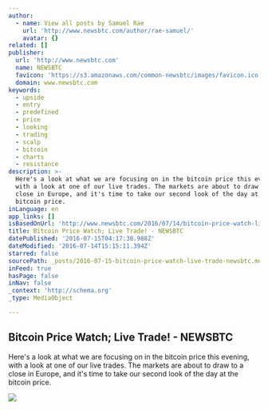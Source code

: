 ```yaml
---
author:
  - name: View all posts by Samuel Rae
    url: 'http://www.newsbtc.com/author/rae-samuel/'
    avatar: {}
related: []
publisher:
  url: 'http://www.newsbtc.com'
  name: NEWSBTC
  favicon: 'https://s3.amazonaws.com/common-newsbtc/images/favicon.ico'
  domain: www.newsbtc.com
keywords:
  - upside
  - entry
  - predefined
  - price
  - looking
  - trading
  - scalp
  - bitcoin
  - charts
  - resistance
description: >-
  Here's a look at what we are focusing on in the bitcoin price this evening,
  with a look at one of our live trades. The markets are about to draw to a
  close in Europe, and it's time to take our second look of the day at the
  bitcoin price.
inLanguage: en
app_links: []
isBasedOnUrl: 'http://www.newsbtc.com/2016/07/14/bitcoin-price-watch-live-trade-10/'
title: Bitcoin Price Watch; Live Trade! - NEWSBTC
datePublished: '2016-07-15T04:17:38.988Z'
dateModified: '2016-07-14T15:15:11.394Z'
starred: false
sourcePath: _posts/2016-07-15-bitcoin-price-watch-live-trade-newsbtc.md
inFeed: true
hasPage: false
inNav: false
_context: 'http://schema.org'
_type: MediaObject

---
```

<article style=""><h1>Bitcoin Price Watch; Live Trade! - NEWSBTC</h1><p>Here's a look at what we are focusing on in the bitcoin price this evening, with a look at one of our live trades. The markets are about to draw to a close in Europe, and it's time to take our second look of the day at the bitcoin price.</p><img src="http://s3.amazonaws.com/main-newsbtc-images/2016/07/14154901/Screen-Shot-2016-07-14-at-16.47.05.png" /></article>